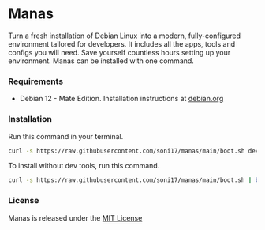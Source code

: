 # Manas

Turn a fresh installation of Debian Linux into a modern, fully-configured environment tailored for developers. It includes all the apps, tools and configs you will need. Save yourself countless hours setting up your environment. Manas can be installed with one command. 

### Requirements

- Debian 12 - Mate Edition. Installation instructions at [debian.org](https://www.debian.org/distrib)

### Installation

Run this command in your terminal.

```bash
curl -s https://raw.githubusercontent.com/soni17/manas/main/boot.sh dev | bash
```

To install without dev tools, run this command.

```bash
curl -s https://raw.githubusercontent.com/soni17/manas/main/boot.sh | bash
```

### License

Manas is released under the [MIT License](https://opensource.org/license/MIT)
